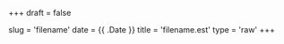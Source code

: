 +++
draft = false

slug = 'filename'
date = {{ .Date }}
title = 'filename.est'
type = 'raw'
+++

```something {linenos=false}
```
